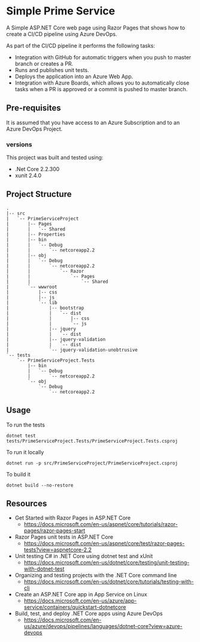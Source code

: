 # Simple Prime Service

A Simple ASP.NET Core web page using Razor Pages that shows how to create a CI/CD pipeline using Azure DevOps.

As part of the CI/CD pipeline it performs the following tasks:
* Integration with GitHub for automatic triggers when you push to master branch or creates a PR.
* Runs and publishes unit tests.
* Deploys the application into an Azure Web App.
* Integration with Azure Boards, which allows you to automatically close tasks when a PR is approved or a commit is pushed to master branch.

## Pre-requisites
It is assumed that you have access to an Azure Subscription and to an Azure DevOps Project. 

### versions
This project was built and tested using:
* .Net Core 2.2.300
* xunit 2.4.0


## Project Structure
```
.
|-- src
|   `-- PrimeServiceProject
|       |-- Pages
|       |   `-- Shared
|       |-- Properties
|       |-- bin
|       |   `-- Debug
|       |       `-- netcoreapp2.2
|       |-- obj
|       |   `-- Debug
|       |       `-- netcoreapp2.2
|       |           `-- Razor
|       |               `-- Pages
|       |                   `-- Shared
|       `-- wwwroot
|           |-- css
|           |-- js
|           `-- lib
|               |-- bootstrap
|               |   `-- dist
|               |       |-- css
|               |       `-- js
|               |-- jquery
|               |   `-- dist
|               |-- jquery-validation
|               |   `-- dist
|               `-- jquery-validation-unobtrusive
`-- tests
    `-- PrimeServiceProject.Tests
        |-- bin
        |   `-- Debug
        |       `-- netcoreapp2.2
        `-- obj
            `-- Debug
                `-- netcoreapp2.2
```
## Usage
To run the tests
```
dotnet test tests/PrimeServiceProject.Tests/PrimeServiceProject.Tests.csproj
```

To run it locally
```
dotnet run -p src/PrimeServiceProject/PrimeServiceProject.csproj
```

To build it
```
dotnet build --no-restore
```

## Resources
* Get Started with Razor Pages in ASP.NET Core
    * https://docs.microsoft.com/en-us/aspnet/core/tutorials/razor-pages/razor-pages-start
* Razor Pages unit tests in ASP.NET Core
    * https://docs.microsoft.com/en-us/aspnet/core/test/razor-pages-tests?view=aspnetcore-2.2
* Unit testing C# in .NET Core using dotnet test and xUnit
    * https://docs.microsoft.com/en-us/dotnet/core/testing/unit-testing-with-dotnet-test
* Organizing and testing projects with the .NET Core command line
    * https://docs.microsoft.com/en-us/dotnet/core/tutorials/testing-with-cli
* Create an ASP.NET Core app in App Service on Linux
    * https://docs.microsoft.com/en-us/azure/app-service/containers/quickstart-dotnetcore
* Build, test, and deploy .NET Core apps using Azure DevOps
    * https://docs.microsoft.com/en-us/azure/devops/pipelines/languages/dotnet-core?view=azure-devops
